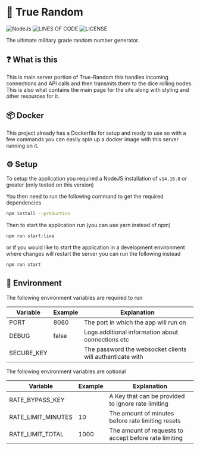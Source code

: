 # 🎲 True Random

![NodeJs](https://img.shields.io/badge/Powered%20By-NodeJS-68A063?style=for-the-badge)
![LINES OF CODE](https://img.shields.io/tokei/lines/github/Questionable-Research-Labs/TrueRandom-MainServer?style=for-the-badge)
![LICENSE](https://img.shields.io/github/license/Questionable-Research-Labs/TrueRandom-MainServer?style=for-the-badge)

The ultimate military grade random number generator.

## ❓ What is this

This is main server portion of True-Random this handles incoming connections and API calls and then transmits them to
the dice rolling nodes. This is also what contains the main page for the site along with styling and other resources for
it.

## 📦 Docker

This project already has a Dockerfile for setup and ready to use so with a few commands you can easily spin up a docker
image with this server running on it.

## ⚙️ Setup

To setup the application you required a NodeJS installation of ``v14.16.0`` or greater (only tested on this version)

You then need to run the following command to get the required dependencies

```bash
npm install --production
```

Then to start the application  run (you can use yarn instead of npm)


```bash
npm run start:live
```

or if you would like to start the application in a development environment where
changes will restart the server you can run the following instead

```bash
npm run start
```

## 📝 Environment

The following environment variables are required to run

| Variable   | Example | Explanation                           |
|------------|---------|---------------------------------------|
| PORT       | 8080    | The port in which the app will run on |
| DEBUG      | false   | Logs additional information about connections etc |
| SECURE_KEY |         | The password the websocket clients will authenticate with |

The following environment variables are optional

| Variable           | Example | Explanation                           |
|--------------------|---------|---------------------------------------|
| RATE_BYPASS_KEY    |         | A Key that can be provided to ignore rate limiting |
| RATE_LIMIT_MINUTES | 10      | The amount of minutes before rate limiting resets |
| RATE_LIMIT_TOTAL   | 1000    |  The amount of requests to accept before rate limiting |


